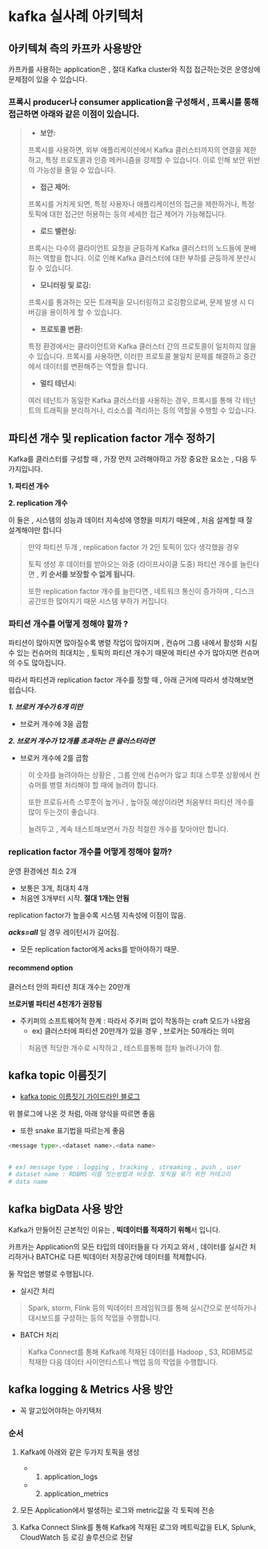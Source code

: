 # kafka 실사례 아키텍처
## 아키텍쳐 측의 카프카 사용방안
카프카를 사용하는 application은 , 절대 Kafka cluster와 직접 접근하는것은 운영상에 문제점이 있을 수 있습니다.

### **프록시 producer나 consumer application을 구성해서 , 프록시를 통해 접근하면 아래와 같은 이점이 있습니다.**
>- **보안:**
>
>프록시를 사용하면, 외부 애플리케이션에서 Kafka 클러스터까지의 연결을 제한하고, 특정 프로토콜과 인증 메커니즘을 강제할 수 있습니다. 이로 인해 보안 위반의 가능성을 줄일 수 있습니다.
>
>- **접근 제어:**
>
>프록시를 거치게 되면, 특정 사용자나 애플리케이션의 접근을 제한하거나, 특정 토픽에 대한 접근만 허용하는 등의 세세한 접근 제어가 가능해집니다.
>
>- **로드 밸런싱:**
>
>프록시는 다수의 클라이언트 요청을 균등하게 Kafka 클러스터의 노드들에 분배하는 역할을 합니다. 이로 인해 Kafka 클러스터에 대한 부하를 균등하게 분산시킬 수 있습니다.
>
>- **모니터링 및 로깅:**
>
>프록시를 통과하는 모든 트래픽을 모니터링하고 로깅함으로써, 문제 발생 시 디버깅을 용이하게 할 수 있습니다.
>
>- **프로토콜 변환:**
>
>특정 환경에서는 클라이언트와 Kafka 클러스터 간의 프로토콜이 일치하지 않을 수 있습니다. 프록시를 사용하면, 이러한 프로토콜 불일치 문제를 해결하고 중간에서 데이터를 변환해주는 역할을 합니다.
>
>- **멀티 테넌시:**
>
>여러 테넌트가 동일한 Kafka 클러스터를 사용하는 경우, 프록시를 통해 각 테넌트의 트래픽을 분리하거나, 리소스를 격리하는 등의 역할을 수행할 수 있습니다.

## 파티션 개수 및 replication factor 개수 정하기
Kafka를 클러스터를 구성할 때 , 가장 먼저 고려해야하고 가장 중요한 요소는 , 다음 두 가지입니다.

**1. 파티션 개수**

**2. replication 개수**

이 둘은 , 시스템의 성능과 데이터 지속성에 영향을 미치기 때문에 , 처음 설계할 때 잘 설계해야만 합니다
>만약 파티션 두개 , replication factor 가 2인 토픽이 있다 생각했을 경우
> 
> 토픽 생성 후 데이터를 받아오는 와중 (라이프사이클 도중) 파티션 개수를 늘린다면 , **키 순서를 보장할 수 없게 됩니다.**
> 
> 또한 replication factor 개수를 늘린다면 , 네트워크 통신이 증가하며 , 디스크 공간또한 많아지기 때문 시스템 부하가 커집니다.

### 파티션 개수를 어떻게 정해야 할까 ?
파티션이 많아지면 많아질수록 병렬 작업이 많아지며 , 컨슈머 그룹 내에서 활성화 시킬 수 있는 컨슈머의 최대치는 , 토픽의 파티션 개수기 때문에 파티션 수가 많아지면
컨슈머의 수도 많아집니다.

따라서 파티션과 replication factor 개수를 정할 때 , 아래 근거에 따라서 생각해보면 쉽습니다.

***1. 브로커 개수가 6개 미만***
- 브로커 개수에 3을 곱함

***2. 브로커 개수가 12개를 초과하는 큰 클러스터라면***
- 브로커 개수에 2를 곱함

>이 숫자를 늘려야하는 상황은 , 그룹 안에 컨슈머가 많고 최대 스루풋 상황에서 컨슈머를 병렬 처리해야 할 때에 늘려야 합니다.
>
> 또한 프로듀서측 스루풋이 높거나 , 높아질 예상이라면 처음부터 파티션 개수를 많이 두는것이 좋습니다.
> 
> 늘려두고 , 계속 테스트해보면서 가장 적절한 개수를 찾아야만 합니다.

### replication factor 개수를 어떻게 정해야 할까?
운영 환경에선 최소 2개
- 보통은 3개, 최대치 4개
- 처음엔 3개부터 시작. **절대 1개는 안됨**

replication factor가 높을수록 시스템 지속성에 이점이 많음.

***acks=all*** 일 경우 레이턴시가 길어짐.
- 모든 replication factor에게 acks를 받아야하기 때문.

#### recommend option
클러스터 안의 파티션 최대 개수는 20만개

**브로커별 파티션 4천개가 권장됨**
- 주키퍼의 소프트웨어적 한계 : 따라서 주키퍼 없이 작동하는 craft 모드가 나왔음
    - ex) 클러스터에 파티션 20만개가 있을 경우 , 브로커는 50개라는 의미

>처음엔 적당한 개수로 시작하고 , 테스트를통해 점차 늘려나가야 함.

## kafka topic 이름짓기
- [kafka topic 이름짓기 가이드라인 블로그](https://cnr.sh/essays/how-paint-bike-shed-kafka-topic-naming-conventions)

위 블로그에 나온 것 처럼, 아래 양식을 따르면 좋음
- 또한 snake 표기법을 따르는게 좋음
```bash
<message type>.<dataset name>.<data name>


# ex) message type : logging , tracking , streaming , push , user
# dataset name : RDBMS 이름 짓는방법과 비슷함. 토픽을 묶기 위한 카테고리
# data name
```

## kafka bigData 사용 방안
Kafka가 만들어진 근본적인 이유는 , **빅데이터를 적재하기 위해**서 입니다.

카프카는 Application의 모든 타입의 데이터들을 다 가지고 와서 , 데이터를 실시간 처리하거나 BATCH로 다른 빅데이터 저장공간에 데이터를 적제합니다.

둘 작업은 병렬로 수행됩니다.

- 실시간 처리
> Spark, storm, Flink 등의
빅데이터 프레임워크를 통해 실시간으로 분석하거나 대시보드를 구성하는 등의 작업을 수행합니다.

- BATCH 처리
>Kafka Connect를 통해 Kafka에 적재된 데이터를 Hadoop , S3, RDBMS로 적재한 다음 데이터 사이언티스트나 백업 등의 작업을 수행합니다.

 
## kafka logging & Metrics 사용 방안
- 꼭 알고있어야하는 아키텍처

### 순서
1. Kafka에 아래와 같은 두가지 토픽을 생성

   - 1. application_logs
   - 2. application_metrics

2. 모든 Application에서 발생하는 로그와 metric값을 각 토픽에 전송

3. Kafka Connect Slink를 통해 Kafka에 적재된 로그와 메트릭값을 ELK, Splunk, CloudWatch 등 로깅 솔루션으로 전달